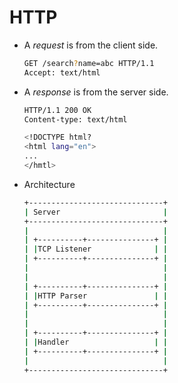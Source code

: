 # HTTP

- A *request* is from the client side.

  ```zsh
  GET /search?name=abc HTTP/1.1
  Accept: text/html
  ```

  

- A *response* is from the server side.

  ```zsh
  HTTP/1.1 200 OK
  Content-type: text/html
  
  <!DOCTYPE html?
  <html lang="en">
  ...
  </hmtl>
  ```

- Architecture

  ```zsh
  +------------------------------+
  | Server                       |
  +------------------------------+
  |                              |
  | +----------+---------------+ |
  | |TCP Listener              | |
  | +----------+---------------+ |
  |                              |
  |                              |
  | +----------+---------------+ |
  | |HTTP Parser               | |
  | +----------+---------------+ |
  |                              |
  |                              |
  | +----------+---------------+ |
  | |Handler                   | |
  | +----------+---------------+ |
  |                              |
  +------------------------------+
  ```

  

